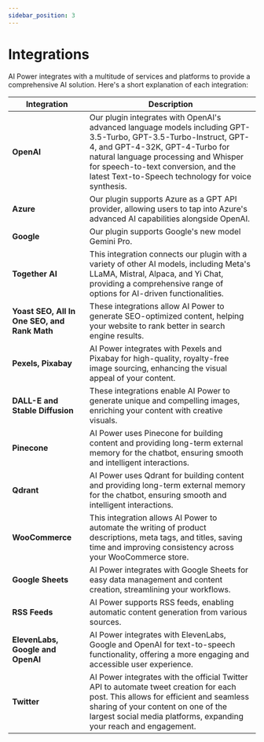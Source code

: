 ```yaml
---
sidebar_position: 3
---
```


# Integrations

AI Power integrates with a multitude of services and platforms to provide a comprehensive AI solution. Here's a short explanation of each integration:

| Integration | Description |
|-------------|-------------|
| **OpenAI** | Our plugin integrates with OpenAI's advanced language models including GPT-3.5-Turbo, GPT-3.5-Turbo-Instruct, GPT-4, and GPT-4-32K, GPT-4-Turbo for natural language processing and Whisper for speech-to-text conversion, and the latest Text-to-Speech technology for voice synthesis. |
| **Azure** | Our plugin supports Azure as a GPT API provider, allowing users to tap into Azure's advanced AI capabilities alongside OpenAI. |
| **Google** | Our plugin supports Google's new model Gemini Pro. |
| **Together AI** | This integration connects our plugin with a variety of other AI models, including Meta's LLaMA, Mistral, Alpaca, and Yi Chat, providing a comprehensive range of options for AI-driven functionalities. |
| **Yoast SEO, All In One SEO, and Rank Math** | These integrations allow AI Power to generate SEO-optimized content, helping your website to rank better in search engine results. |
| **Pexels, Pixabay** | AI Power integrates with Pexels and Pixabay for high-quality, royalty-free image sourcing, enhancing the visual appeal of your content. |
| **DALL-E and Stable Diffusion** | These integrations enable AI Power to generate unique and compelling images, enriching your content with creative visuals. |
| **Pinecone** | AI Power uses Pinecone for building content and providing long-term external memory for the chatbot, ensuring smooth and intelligent interactions. |
| **Qdrant** | AI Power uses Qdrant for building content and providing long-term external memory for the chatbot, ensuring smooth and intelligent interactions. |
| **WooCommerce** | This integration allows AI Power to automate the writing of product descriptions, meta tags, and titles, saving time and improving consistency across your WooCommerce store. |
| **Google Sheets** | AI Power integrates with Google Sheets for easy data management and content creation, streamlining your workflows. |
| **RSS Feeds** | AI Power supports RSS feeds, enabling automatic content generation from various sources. |
| **ElevenLabs, Google and OpenAI** | AI Power integrates with ElevenLabs, Google and OpenAI for text-to-speech functionality, offering a more engaging and accessible user experience. |
| **Twitter** | AI Power integrates with the official Twitter API to automate tweet creation for each post. This allows for efficient and seamless sharing of your content on one of the largest social media platforms, expanding your reach and engagement. |